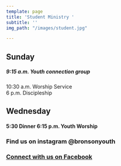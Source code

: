 ```yaml
---
template: page
title: 'Student Ministry '
subtitle: ''
img_path: "/images/student.jpg"

---
```

## **Sunday**

##### 9:15 a.m. Youth connection group  
10:30 a.m. Worship Service  
6 p.m. Discipleship

## **Wednesday**

#### **5:30 Dinner** 6:15 p.m. Youth Worship

### Find us on instagram @bronsonyouth

### 

### [Connect with us on Facebook](https://www.facebook.com/pg/FBC-Bronson-Youth-1467908543248280)